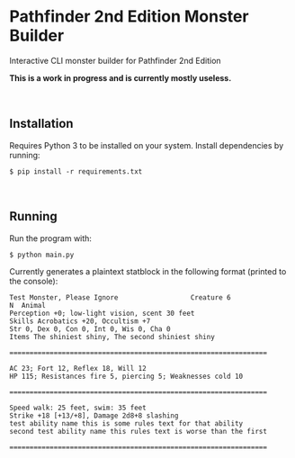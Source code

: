# Pathfinder 2nd Edition Monster Builder

Interactive CLI monster builder for Pathfinder 2nd Edition

**This is a work in progress and is currently mostly useless.**

&nbsp;

## Installation

Requires Python 3 to be installed on your system. Install dependencies by running:
```
$ pip install -r requirements.txt
```

&nbsp;

## Running

Run the program with:
```
$ python main.py
```

Currently generates a plaintext statblock in the following format (printed to the console):
```
Test Monster, Please Ignore                  Creature 6
N  Animal
Perception +0; low-light vision, scent 30 feet
Skills Acrobatics +20, Occultism +7
Str 0, Dex 0, Con 0, Int 0, Wis 0, Cha 0
Items The shiniest shiny, The second shiniest shiny

================================================================

AC 23; Fort 12, Reflex 18, Will 12
HP 115; Resistances fire 5, piercing 5; Weaknesses cold 10

================================================================

Speed walk: 25 feet, swim: 35 feet
Strike +18 [+13/+8], Damage 2d8+8 slashing
test ability name this is some rules text for that ability
second test ability name this rules text is worse than the first

================================================================
```
